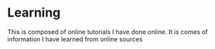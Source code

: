# Learning
This is composed of online tutorials I have done online. It is comes of information I have learned from online sources
